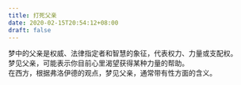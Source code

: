 ```yaml
---
title: 打死父亲
date: 2020-02-15T20:54:12+08:00
draft: false
---
```


梦中的父亲是权威、法律指定者和智慧的象征，代表权力、力量或支配权。<br>
梦见父亲，可能表示你目前心里渴望获得某种力量的帮助。<br>
在西方，根据弗洛伊德的观点，梦见父亲，通常带有性方面的含义。<br>
